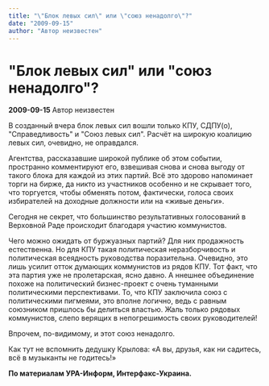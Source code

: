 ```yaml
---
title: "\"Блок левых сил\" или \"союз ненадолго\"?"
date: "2009-09-15"
author: "Автор неизвестен"
---
```


# "Блок левых сил" или "союз ненадолго"?

**2009-09-15** Автор неизвестен

В созданный вчера блок левых сил вошли только КПУ, СДПУ(о), "Справедливость" и "Союз левых сил". Расчёт на широкую коалицию левых сил, очевидно, не оправдался.

Агентства, рассказавшие широкой публике об этом событии, пространно комментируют его, взвешивая снова и снова выгоду от такого блока для каждой из этих партий. Всё это здорово напоминает торги на бирже, да никто из участников особенно и не скрывает того, что торгуется, чтобы обменять потом, фактически, голоса своих избирателей на доходные должности или на «живые деньги».

Сегодня не секрет, что большинство результативных голосований в Верховной Раде происходит благодаря участию коммунистов.

Чего можно ожидать от буржуазных партий? Для них продажность естественна. Но для КПУ такая политическая неразборчивость и политическая всеядность руководства поразительна. Очевидно, это лишь усилит отток думающих коммунистов из рядов КПУ. Тот факт, что эта партия уже не пролетарская, ясно давно. А ннешнее объединение похоже на политический бизнес-проект с очень туманными политическими перспективами. То, что КПУ заключила союз с политическими пигмеями, это вполне логично, ведь с равным союзником пришлось бы делиться властью. Жаль только рядовых коммунистов, слепо верящих в непогрешимость своих руководителей!

Впрочем, по-видимому, и этот союз ненадолго.

Как тут не вспомнить дедушку Крылова: «А вы, друзья, как ни садитесь, всё в музыканты не годитесь!»

**По материалам УРА-Информ, Интерфакс-Украина.**
